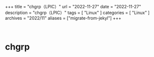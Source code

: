 +++
title = "chgrp（LPIC）"
url = "2022-11-27"
date = "2022-11-27"
description = "chgrp（LPIC）"
tags = [
  "Linux"
]
categories = [
  "Linux"
]
archives = "2022/11"
aliases = ["migrate-from-jekyl"]
+++

<br>

# chgrp


